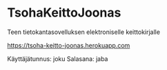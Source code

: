 # TsohaKeittoJoonas
Teen tietokantasovelluksen elektroniselle keittokirjalle

https://tsoha-keitto-joonas.herokuapp.com

Käyttäjätunnus: joku
Salasana: jaba
